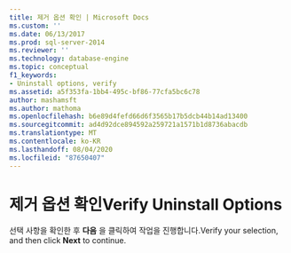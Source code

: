 ```yaml
---
title: 제거 옵션 확인 | Microsoft Docs
ms.custom: ''
ms.date: 06/13/2017
ms.prod: sql-server-2014
ms.reviewer: ''
ms.technology: database-engine
ms.topic: conceptual
f1_keywords:
- Uninstall options, verify
ms.assetid: a5f353fa-1bb4-495c-bf86-77cfa5bc6c78
author: mashamsft
ms.author: mathoma
ms.openlocfilehash: b6e89d4fefd66d6f3565b17b5dcb44b14ad13400
ms.sourcegitcommit: ad4d92dce894592a259721a1571b1d8736abacdb
ms.translationtype: MT
ms.contentlocale: ko-KR
ms.lasthandoff: 08/04/2020
ms.locfileid: "87650407"
---
```

# <a name="verify-uninstall-options"></a><span data-ttu-id="0e41d-102">제거 옵션 확인</span><span class="sxs-lookup"><span data-stu-id="0e41d-102">Verify Uninstall Options</span></span>
  <span data-ttu-id="0e41d-103">선택 사항을 확인한 후 **다음** 을 클릭하여 작업을 진행합니다.</span><span class="sxs-lookup"><span data-stu-id="0e41d-103">Verify your selection, and then click **Next** to continue.</span></span>  
  
  
